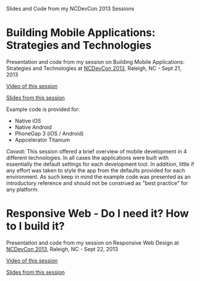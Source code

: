 Slides and Code from my NCDevCon 2013 Sessions

Building Mobile Applications: Strategies and Technologies
=========================================================

Presentation and code from my session on Building Mobile Applications: Strategies and Technologies at 
[NCDevCon 2013](http://www.ncdevcon.com/), Raleigh, NC - Sept 21, 2013

[Video of this session](http://textiles.online.ncsu.edu/online/Play/fd2b60d268664101ac5b78056b4162fe1d?catalog=109c4c50-f182-410f-a13a-b31be9cf5323)

[Slides from this session](http://ptraeg.github.io/ncdevcon-2013/buildmobile/NCDevCon-2013-Building-Mobile-Solutions.pdf)

Example code is provided for:
* Native iOS
* Native Android
* PhoneGap 3 (iOS / Android)
* Appcelerator Titanium

*Caveat:* This session offered a brief overview of mobile development in 4 different technologies.  In all
cases the applications were built with essentially the default settings for each development tool.  In addition,
little if any effort was taken to style the app from the defaults provided for each environment.  As such
keep in mind the example code was presented as an introductory reference and should not be construed 
as "best practice" for any platform.


Responsive Web - Do I need it?   How to I build it?
===================================================
Presentation and code from my session on Responsive Web Design at 
[NCDevCon 2013](http://www.ncdevcon.com/),
 Raleigh, NC - Sept 22, 2013

[Video of this session](http://textiles.online.ncsu.edu/online/Play/d1dd552ab7e74b859b837bee9a07a39e1d?catalog=109c4c50-f182-410f-a13a-b31be9cf5323)

[Slides from this session](http://ptraeg.github.io/ncdevcon-2013/responsiveweb/)

